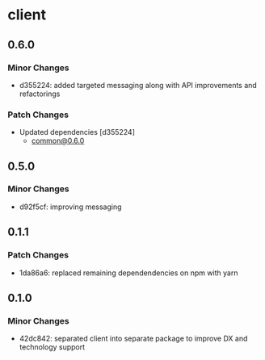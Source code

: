 # client

## 0.6.0

### Minor Changes

- d355224: added targeted messaging along with API improvements and refactorings

### Patch Changes

- Updated dependencies [d355224]
  - common@0.6.0

## 0.5.0

### Minor Changes

- d92f5cf: improving messaging

## 0.1.1

### Patch Changes

- 1da86a6: replaced remaining dependendencies on npm with yarn

## 0.1.0

### Minor Changes

- 42dc842: separated client into separate package to improve DX and technology support
